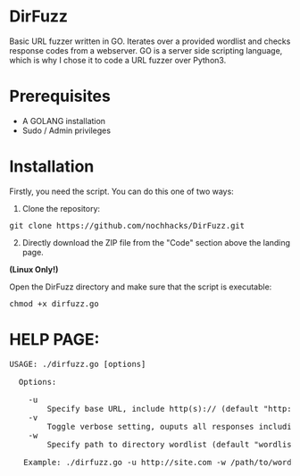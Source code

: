 # DirFuzz
Basic URL fuzzer written in GO.
Iterates over a provided wordlist and checks response codes from a webserver.
GO is a server side scripting language, which is why I chose it to code a URL fuzzer over Python3.

# Prerequisites
* A GOLANG installation
* Sudo / Admin privileges

# Installation
Firstly, you need the script. You can do this one of two ways:

1) Clone the repository:

<pre>git clone https://github.com/nochhacks/DirFuzz.git</pre>

2) Directly download the ZIP file from the "Code" section above the landing page.


<b>(Linux Only!)</b>

Open the DirFuzz directory and make sure that the script is executable:
<pre>chmod +x dirfuzz.go</pre>

# HELP PAGE:

<pre>USAGE: ./dirfuzz.go [options]
  
  Options:
  
    -u
        Specify base URL, include http(s):// (default "http://X.X.X.X/")
    -v    
        Toggle verbose setting, ouputs all responses including non 200(OK)
    -w
        Specify path to directory wordlist (default "wordlist.txt")

   Example: ./dirfuzz.go -u http://site.com -w /path/to/wordlist.txt -v
</pre>

